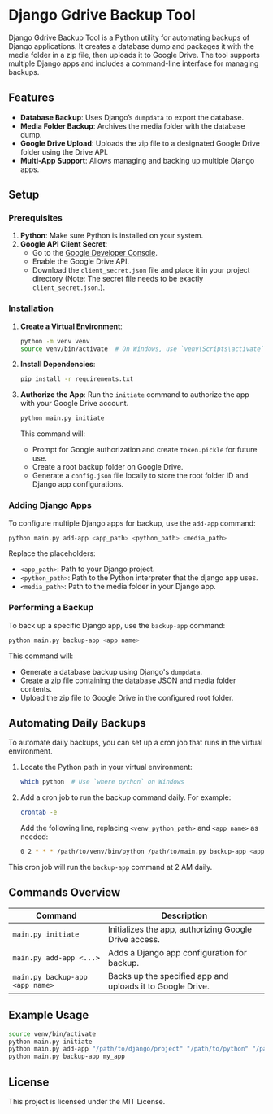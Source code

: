 # Django Gdrive Backup Tool

Django Gdrive Backup Tool is a Python utility for automating backups of Django applications. It creates a database dump and packages it with the media folder in a zip file, then uploads it to Google Drive. The tool supports multiple Django apps and includes a command-line interface for managing backups.

## Features

- **Database Backup**: Uses Django’s `dumpdata` to export the database.
- **Media Folder Backup**: Archives the media folder with the database dump.
- **Google Drive Upload**: Uploads the zip file to a designated Google Drive folder using the Drive API.
- **Multi-App Support**: Allows managing and backing up multiple Django apps.

## Setup

### Prerequisites

1. **Python**: Make sure Python is installed on your system.
2. **Google API Client Secret**:
   - Go to the [Google Developer Console](https://console.developers.google.com/).
   - Enable the Google Drive API.
   - Download the `client_secret.json` file and place it in your project directory (Note: The secret file needs to be exactly `client_secret.json`.).

### Installation

1. **Create a Virtual Environment**:
   ```bash
   python -m venv venv
   source venv/bin/activate  # On Windows, use `venv\Scripts\activate`
   ```

2. **Install Dependencies**:
   ```bash
   pip install -r requirements.txt
   ```

3. **Authorize the App**: Run the `initiate` command to authorize the app with your Google Drive account.
   ```bash
   python main.py initiate
   ```
   This command will:
   - Prompt for Google authorization and create `token.pickle` for future use.
   - Create a root backup folder on Google Drive.
   - Generate a `config.json` file locally to store the root folder ID and Django app configurations.

### Adding Django Apps

To configure multiple Django apps for backup, use the `add-app` command:

```bash
python main.py add-app <app_path> <python_path> <media_path>
```

Replace the placeholders:
- `<app_path>`: Path to your Django project.
- `<python_path>`: Path to the Python interpreter that the django app uses.
- `<media_path>`: Path to the media folder in your Django app.

### Performing a Backup

To back up a specific Django app, use the `backup-app` command:

```bash
python main.py backup-app <app name>
```

This command will:
- Generate a database backup using Django's `dumpdata`.
- Create a zip file containing the database JSON and media folder contents.
- Upload the zip file to Google Drive in the configured root folder.

## Automating Daily Backups

To automate daily backups, you can set up a cron job that runs in the virtual environment. 

1. Locate the Python path in your virtual environment:
   ```bash
   which python  # Use `where python` on Windows
   ```

2. Add a cron job to run the backup command daily. For example:
   ```bash
   crontab -e
   ```
   Add the following line, replacing `<venv_python_path>` and `<app name>` as needed:
   ```bash
   0 2 * * * /path/to/venv/bin/python /path/to/main.py backup-app <app name>
   ```

This cron job will run the `backup-app` command at 2 AM daily.

## Commands Overview

| Command                          | Description                                                |
|----------------------------------|------------------------------------------------------------|
| `main.py initiate`               | Initializes the app, authorizing Google Drive access.      |
| `main.py add-app <...>`          | Adds a Django app configuration for backup.                |
| `main.py backup-app <app name>`  | Backs up the specified app and uploads it to Google Drive. |

## Example Usage

```bash
source venv/bin/activate
python main.py initiate
python main.py add-app "/path/to/django/project" "/path/to/python" "/path/to/media"
python main.py backup-app my_app
```

## License

This project is licensed under the MIT License.